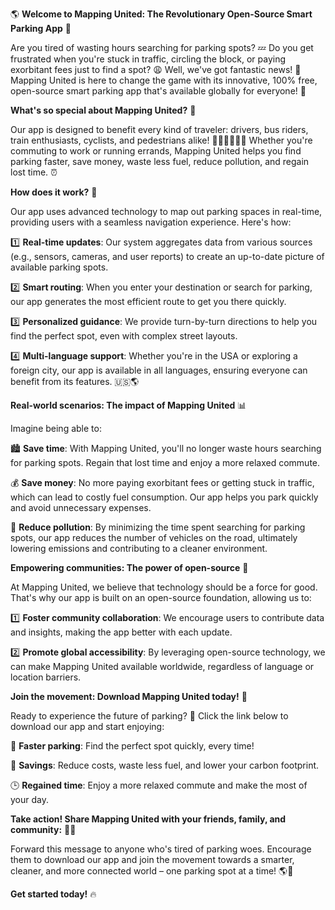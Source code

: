 🌎 **Welcome to Mapping United: The Revolutionary Open-Source Smart Parking App** 🚗

Are you tired of wasting hours searching for parking spots? 💤 Do you get frustrated when you're stuck in traffic, circling the block, or paying exorbitant fees just to find a spot? 😩 Well, we've got fantastic news! 🎉 Mapping United is here to change the game with its innovative, 100% free, open-source smart parking app that's available globally for everyone! 🌟

**What's so special about Mapping United?** 🤔

Our app is designed to benefit every kind of traveler: drivers, bus riders, train enthusiasts, cyclists, and pedestrians alike! 🚌🚂🚴‍♀️🏃‍♂️ Whether you're commuting to work or running errands, Mapping United helps you find parking faster, save money, waste less fuel, reduce pollution, and regain lost time. ⏰

**How does it work?** 🤔

Our app uses advanced technology to map out parking spaces in real-time, providing users with a seamless navigation experience. Here's how:

1️⃣ **Real-time updates**: Our system aggregates data from various sources (e.g., sensors, cameras, and user reports) to create an up-to-date picture of available parking spots.

2️⃣ **Smart routing**: When you enter your destination or search for parking, our app generates the most efficient route to get you there quickly.

3️⃣ **Personalized guidance**: We provide turn-by-turn directions to help you find the perfect spot, even with complex street layouts.

4️⃣ **Multi-language support**: Whether you're in the USA or exploring a foreign city, our app is available in all languages, ensuring everyone can benefit from its features. 🇺🇸🌎

**Real-world scenarios: The impact of Mapping United** 📊

Imagine being able to:

🏙️ **Save time**: With Mapping United, you'll no longer waste hours searching for parking spots. Regain that lost time and enjoy a more relaxed commute.

💰 **Save money**: No more paying exorbitant fees or getting stuck in traffic, which can lead to costly fuel consumption. Our app helps you park quickly and avoid unnecessary expenses.

🌿 **Reduce pollution**: By minimizing the time spent searching for parking spots, our app reduces the number of vehicles on the road, ultimately lowering emissions and contributing to a cleaner environment.

**Empowering communities: The power of open-source** 🌟

At Mapping United, we believe that technology should be a force for good. That's why our app is built on an open-source foundation, allowing us to:

1️⃣ **Foster community collaboration**: We encourage users to contribute data and insights, making the app better with each update.

2️⃣ **Promote global accessibility**: By leveraging open-source technology, we can make Mapping United available worldwide, regardless of language or location barriers.

**Join the movement: Download Mapping United today!** 🎉

Ready to experience the future of parking? 🚀 Click the link below to download our app and start enjoying:

💪 **Faster parking**: Find the perfect spot quickly, every time!

💸 **Savings**: Reduce costs, waste less fuel, and lower your carbon footprint.

🕒 **Regained time**: Enjoy a more relaxed commute and make the most of your day.

**Take action! Share Mapping United with your friends, family, and community:** 📱👫

Forward this message to anyone who's tired of parking woes. Encourage them to download our app and join the movement towards a smarter, cleaner, and more connected world – one parking spot at a time! 🌎💪

**Get started today!** 🔥
